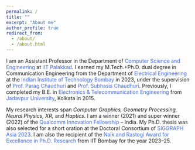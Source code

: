 ```yaml
---
permalink: /
title: ""
excerpt: "About me"
author_profile: true
redirect_from: 
  - /about/
  - /about.html
---
```


I am an Assistant Professor in the Department of <a href="https://cse.iitpkd.ac.in/" style="text-decoration:none"><span style="color:RoyalBlue">Computer Science and Engineering</span></a> at <a href="https://iitpkd.ac.in/" style="text-decoration:none"><span style="color:RoyalBlue">IIT Palakkad</span></a>.
I earned my M.Tech.+Ph.D. dual degree in Communication Engineering from the Department of <a href="https://www.ee.iitb.ac.in/web" style="text-decoration:none"><span style="color:RoyalBlue">Electrical Engineering</span></a> at the <a href="https://www.iitb.ac.in/" style="text-decoration:none"><span style="color:RoyalBlue">Indian Institute of Technology Bombay</span></a> in 2023, under the supervision of <a href="https://www.cse.iitb.ac.in/~paragc/" style="text-decoration:none"><span style="color:RoyalBlue">Prof. Parag Chaudhuri</span></a> and <a href="https://www.ee.iitb.ac.in/~sc/" style="text-decoration:none"><span style="color:RoyalBlue">Prof. Subhasis Chaudhuri</span></a>.
Previously, I completed my B.E. in <a href="http://www.jaduniv.edu.in/view_department.php?deptid=84" style="text-decoration:none"><span style="color:RoyalBlue">Electronics & Telecommunication Engineering</span></a> from <a href="http://www.jaduniv.edu.in/" style="text-decoration:none"><span style="color:RoyalBlue">Jadavpur University</span></a>, Kolkata in 2015.

My research interests span <em>Computer Graphics, Geometry Processing, Neural Physics, XR,</em> and <em>Haptics</em>. I am a winner (2021) and super winner (2022) of the <a href="https://www.qualcomm.com/research/university-relations/innovation-fellowship" style="text-decoration:none"><span style="color:RoyalBlue">Qualcomm Innovation Fellowship</span></a> – India. My Ph.D. thesis was also selected for a short oration at the Doctoral Consortium of <a href="https://asia.siggraph.org/2023/" style="text-decoration:none"><span style="color:RoyalBlue">SIGGRAPH Asia 2023</span></a>. I am also the recipient of the <a href="." style="text-decoration:none"><span style="color:RoyalBlue">Naik and Rastogi Award for Excellence in Ph.D. Research</span></a> from IIT Bombay for the year 2023–25.

<!---
<span style="color:Red">Note</span>: I am not currently offering any short-term project or internships for non-IIT Palakkad students. 
-->

<!--- **Academic Materials:** <a href='../files/Resume_Avirup.pdf' style="text-decoration:none"> <span style="color:RoyalBlue">[Curriculum Vitae]</span> </a> &nbsp; 
<a href='../files/Research_Statement_Avirup.pdf' style="text-decoration:none"> <span style="color:RoyalBlue">[Research Statement]</span> </a> -->

<!--- <span style="color:red">New</span>: **I am looking for postdoc/researcher position in university/industry. Please reach out if you have any leads.** -->
